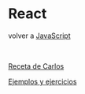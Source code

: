 # React 

volver a [JavaScript](./javascript-intro.md)

<br>

[Receta de Carlos](./javascript-react-receta-carlos.md)

[Ejemplos y ejercicios](./javascript-react-ejemplos.md)
